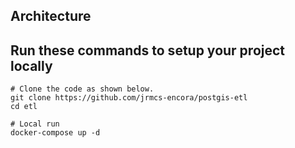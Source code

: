 ## Architecture

## Run these commands to setup your project locally

```shell
# Clone the code as shown below.
git clone https://github.com/jrmcs-encora/postgis-etl 
cd etl

# Local run
docker-compose up -d

```
